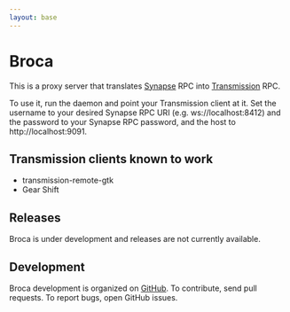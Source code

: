 ```yaml
---
layout: base
---
```


# Broca

This is a proxy server that translates [Synapse](https://synapse-bt.org) RPC
into [Transmission](https://transmissionbt.com/) RPC.

To use it, run the daemon and point your Transmission client at it. Set the
username to your desired Synapse RPC URI (e.g. ws://localhost:8412) and the
password to your Synapse RPC password, and the host to http://localhost:9091.

## Transmission clients known to work

- transmission-remote-gtk
- Gear Shift

## Releases

Broca is under development and releases are not currently available.

## Development

Broca development is organized on
[GitHub](https://github.com/SirCmpwn/broca). To contribute, send pull
requests. To report bugs, open GitHub issues.
